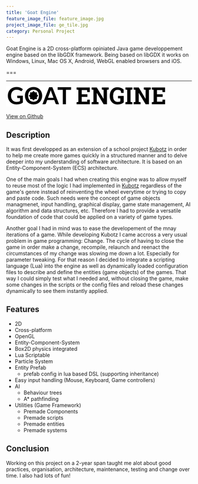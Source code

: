 ```yaml
---
title: 'Goat Engine'
feature_image_file: feature_image.jpg
project_image_file: ge_tile.jpg
category: Personal Project
---
```


Goat Engine is a 2D cross-platform opiniated Java game developpement engine based on the libGDX framework. Being based on libGDX it works on Windows, Linux, Mac OS X, Android, WebGL enabled browsers and iOS.

===

  
---
<!-- ![](https://user-images.githubusercontent.com/5913483/29291036-409ac418-8110-11e7-9576-216d2d838aa8.png) -->
![](ge_logo.png)

<div class="text-center">
    <a href="https://github.com/jwillp/GoatEngine" class="btn btn-ghost" target="_blank"><i class="fa fa-github" aria-hidden="true"></i> View on Github</a>
</div>

## Description
It was first developped as an extension of a school project [Kubotz](https://github.com/jwillp/kubotz) in order to help me create more games quickly in a structured manner and to delve deeper into my understanding of software architecture. It is based on an Entity-Component-System (ECS) architecture. 

One of the main goals I had when creating this engine was to allow myself to reuse most of the logic I had implemented in [Kubotz](https://github.com/jwillp/kubotz) regardless of the game's genre instead of reinventing the wheel everytime or trying to copy and paste code.
Such needs were the concept of game objects managmenet, input handling, graphical display, game state management, AI algorithm and data structures, etc.
Therefore I had to provide a versatile foundation of code that could be applied on a variety of game types. 

Another goal I had in mind was to ease the developement of the mnay iterations of a game. While developing Kubotz I came accross a very usual problem in game programming: Change. The cycle of having to close the game in order make a change, recompile, relaunch and reenact the circumstances of my change was slowing me down a lot. Especially for parameter tweaking. For that reason I decided to integrate a scripting language (Lua) into the engine as well as dynamically loaded configuration files to describe and define the entities (game objects) of the games. That way I could simply test what I needed and, without closing the game, make some changes in the scripts or the config files and reload these changes dynamically to see them instantly applied.

## Features
- 2D
- Cross-platform
- OpenGL
- Entity-Component-System
- Box2D physics integrated
- Lua Scriptable
- Particle System
- Entity Prefab
  - prefab config in lua based DSL (supporting inheritance)
- Easy input handling (Mouse, Keyboard, Game controllers)
- AI
  - Behaviour trees
  - A* pathfinding
- Utilities (Game Framework)
  - Premade Components
  - Premade scripts
  - Premade entities
  - Premade systems

## Conclusion
Working on this project on a 2-year span taught me alot about good practices, organisation, architecture, maintenance, testing and change over time. I also had lots of fun!
